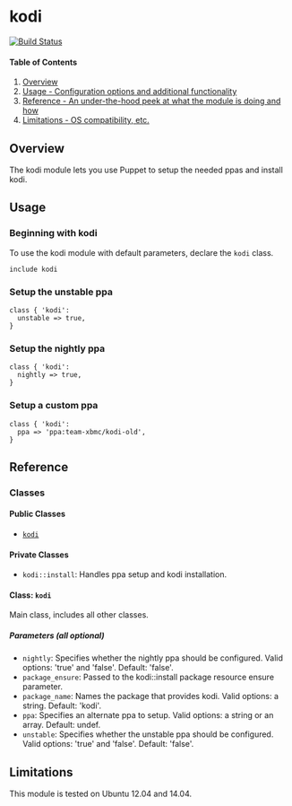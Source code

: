 # kodi

[![Build Status](https://travis-ci.org/werekraken/puppet-kodi.svg?branch=master)](https://travis-ci.org/werekraken/puppet-kodi)

#### Table of Contents

1. [Overview](#overview)
2. [Usage - Configuration options and additional functionality](#usage)
3. [Reference - An under-the-hood peek at what the module is doing and how](#reference)
4. [Limitations - OS compatibility, etc.](#limitations)

## Overview

The kodi module lets you use Puppet to setup the needed ppas and install kodi.

## Usage

### Beginning with kodi

To use the kodi module with default parameters, declare the `kodi` class.

```puppet
include kodi
```

### Setup the unstable ppa

```puppet
class { 'kodi':
  unstable => true,
}
```

### Setup the nightly ppa

```puppet
class { 'kodi':
  nightly => true,
}
```

### Setup a custom ppa

```puppet
class { 'kodi':
  ppa => 'ppa:team-xbmc/kodi-old',
}
```

## Reference

### Classes

#### Public Classes

* [`kodi`](#class-kodi)

#### Private Classes

* `kodi::install`: Handles ppa setup and kodi installation.

#### Class: `kodi`

Main class, includes all other classes.

##### Parameters (all optional)

* `nightly`: Specifies whether the nightly ppa should be configured. Valid options: 'true' and 'false'. Default: 'false'.
* `package_ensure`: Passed to the kodi::install package resource ensure parameter.
* `package_name`: Names the package that provides kodi. Valid options: a string. Default: 'kodi'.
* `ppa`: Specifies an alternate ppa to setup. Valid options: a string or an array. Default: undef.
* `unstable`: Specifies whether the unstable ppa should be configured. Valid options: 'true' and 'false'. Default: 'false'.

## Limitations

This module is tested on Ubuntu 12.04 and 14.04.
